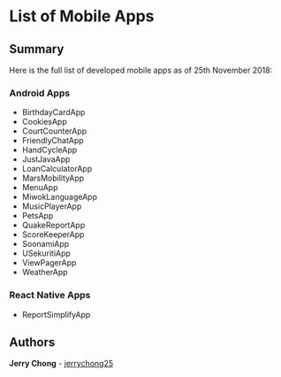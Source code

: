 # List of Mobile Apps

## Summary

Here is the full list of developed mobile apps as of 25th November 2018:

### Android Apps
* BirthdayCardApp
* CookiesApp
* CourtCounterApp
* FriendlyChatApp
* HandCycleApp
* JustJavaApp
* LoanCalculatorApp
* MarsMobilityApp
* MenuApp
* MiwokLanguageApp
* MusicPlayerApp
* PetsApp
* QuakeReportApp
* ScoreKeeperApp
* SoonamiApp
* USekuritiApp
* ViewPagerApp
* WeatherApp

### React Native Apps
* ReportSimplifyApp

## Authors

**Jerry Chong** - [jerrychong25](https://github.com/jerrychong25)
